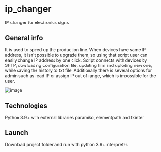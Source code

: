# ip_changer
IP changer for electronics signs

## General info
It is used to speed up the production line. When devices have same IP address, it isn't possible to upgrade them, so using that script user can easily change IP address by one click. 
Script connects with devices by SFTP, dowloading configuration file, updating him and uploding new one, while saving the history to txt file. Additionally there is several options for admin such as read IP or assign IP out of range, which is impossible for the user. 

![image](https://github.com/mbiedrzycki/ip_changer/assets/106558286/3a11031a-5ebe-405d-b604-9dde88046b41)

## Technologies
Python 3.9+ with external libraries paramiko, elementpath and tkinter

## Launch
Download project folder and run with python 3.9+ interpreter. 

